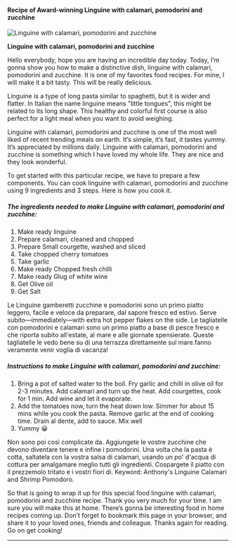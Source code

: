             

#### Recipe of Award-winning Linguine with calamari, pomodorini and zucchine

![Linguine with calamari, pomodorini and zucchine](https://img-global.cpcdn.com/recipes/ac2b73bac63d2239/751x532cq70/linguine-with-calamari-pomodorini-and-zucchine-recipe-main-photo.jpg)

**Linguine with calamari, pomodorini and zucchine**

Hello everybody, hope you are having an incredible day today. Today, I’m gonna show you how to make a distinctive dish, linguine with calamari, pomodorini and zucchine. It is one of my favorites food recipes. For mine, I will make it a bit tasty. This will be really delicious.

Linguine is a type of long pasta similar to spaghetti, but it is wider and flatter. In Italian the name linguine means "little tongues", this might be related to its long shape. This healthy and colorful first course is also perfect for a light meal when you want to avoid weighing.

Linguine with calamari, pomodorini and zucchine is one of the most well liked of recent trending meals on earth. It’s simple, it’s fast, it tastes yummy. It’s appreciated by millions daily. Linguine with calamari, pomodorini and zucchine is something which I have loved my whole life. They are nice and they look wonderful.

To get started with this particular recipe, we have to prepare a few components. You can cook linguine with calamari, pomodorini and zucchine using 9 ingredients and 3 steps. Here is how you cook it.

##### The ingredients needed to make Linguine with calamari, pomodorini and zucchine:

1.  Make ready linguine
2.  Prepare calamari, cleaned and chopped
3.  Prepare Small courgette, washed and sliced
4.  Take chopped cherry tomatoes
5.  Take garlic
6.  Make ready Chopped fresh chilli
7.  Make ready Glug of white wine
8.  Get Olive oil
9.  Get Salt

Le Linguine gamberetti zucchine e pomodorini sono un primo piatto leggero, facile e veloce da preparare, dal sapore fresco ed estivo. Serve subito—immediately—with extra hot pepper flakes on the side. Le tagliatelle con pomodorini e calamari sono un primo piatto a base di pesce fresco e che riporta subito all'estate, al mare e alle giornate spensierate. Queste tagliatelle le vedo bene su di una terrazza direttamente sul mare.fanno veramente venir voglia di vacanza!

##### Instructions to make Linguine with calamari, pomodorini and zucchine:

1.  Bring a pot of salted water to the boil. Fry garlic and chilli in olive oil for 2-3 minutes. Add calamari and turn up the heat. Add courgettes, cook for 1 min. Add wine and let it evaporate.
2.  Add the tomatoes now, turn the heat down low. Simmer for about 15 mins while you cook the pasta. Remove garlic at the end of cooking time. Drain al dente, add to sauce. Mix well
3.  Yummy 😀

Non sono poi così complicate da. Aggiungete le vostre zucchine che devono diventare tenere e infine i pomodorini. Una volta che la pasta è cotta, saltatela con la vostra salsa di calamari, usando un po' d'acqua di cottura per amalgamare meglio tutti gli ingredienti. Cospargete il piatto con il prezzemolo tritato e i vostri fiori di. Keyword: Anthony's Linguine Calamari and Shrimp Pomodoro.

So that is going to wrap it up for this special food linguine with calamari, pomodorini and zucchine recipe. Thank you very much for your time. I am sure you will make this at home. There’s gonna be interesting food in home recipes coming up. Don’t forget to bookmark this page in your browser, and share it to your loved ones, friends and colleague. Thanks again for reading. Go on get cooking!

* * *